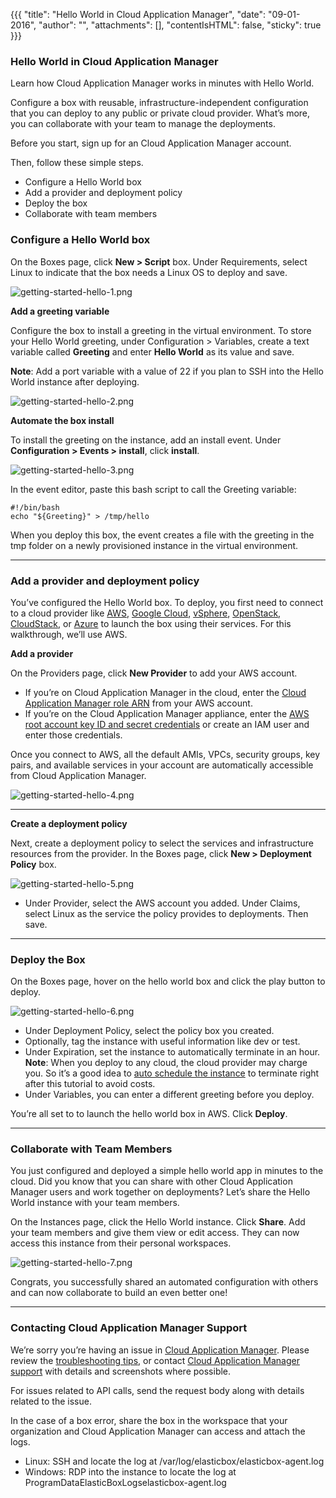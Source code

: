 {{{
"title": "Hello World in Cloud Application Manager",
"date": "09-01-2016",
"author": "",
"attachments": [],
"contentIsHTML": false,
"sticky": true
}}}

### Hello World in Cloud Application Manager

Learn how Cloud Application Manager works in minutes with Hello World.

Configure a box with reusable, infrastructure-independent configuration that you can deploy to any public or private cloud provider. What’s more, you can collaborate with your team to manage the deployments.

Before you start, sign up for an Cloud Application Manager account.

Then, follow these simple steps.

* Configure a Hello World box
* Add a provider and deployment policy
* Deploy the box
* Collaborate with team members

### Configure a Hello World box

On the Boxes page, click **New > Script** box. Under Requirements, select Linux to indicate that the box needs a Linux OS to deploy and save.

![getting-started-hello-1.png](../images/cloud-application-manager/getting-started-hello-1.png)

**Add a greeting variable**

Configure the box to install a greeting in the virtual environment. To store your Hello World greeting, under Configuration > Variables, create a text variable called **Greeting** and enter **Hello World** as its value and save.

**Note**: Add a port variable with a value of 22 if you plan to SSH into the Hello World instance after deploying.

![getting-started-hello-2.png](../images/cloud-application-manager/getting-started-hello-2.png)

**Automate the box install**

To install the greeting on the instance, add an install event. Under **Configuration > Events > install**, click **install**.

![getting-started-hello-3.png](../images/cloud-application-manager/getting-started-hello-3.png)

In the event editor, paste this bash script to call the Greeting variable:

```
#!/bin/bash
echo "${Greeting}" > /tmp/hello
```

When you deploy this box, the event creates a file with the greeting in the tmp folder on a newly provisioned instance in the virtual environment.

___

### Add a provider and deployment policy

You’ve configured the Hello World box. To deploy, you first need to connect to a cloud provider like [AWS](./using-your-aws-account.md), [Google Cloud](./using-google-cloud.md), [vSphere](./using-the-vmware-vcenter-private-datacenter.md), [OpenStack](./using-openstack-cloud.md), [CloudStack](./using-cloudstack.md), or [Azure](./using-azure.md) to launch the box using their services. For this walkthrough, we’ll use AWS.

**Add a provider**

On the Providers page, click **New Provider** to add your AWS account.

* If you’re on Cloud Application Manager in the cloud, enter the [Cloud Application Manager role ARN](./using-your-aws-account.md) from your AWS account.
* If you’re on the Cloud Application Manager appliance, enter the [AWS root account key ID and secret credentials](https://console.aws.amazon.com/iam/home?#security_credential) or create an IAM user and enter those credentials.

Once you connect to AWS, all the default AMIs, VPCs, security groups, key pairs, and available services in your account are automatically accessible from Cloud Application Manager.

![getting-started-hello-4.png](../images/cloud-application-manager/getting-started-hello-4.png)

___

**Create a deployment policy**

Next, create a deployment policy to select the services and infrastructure resources from the provider. In the Boxes page, click **New > Deployment Policy** box.

![getting-started-hello-5.png](../images/cloud-application-manager/getting-started-hello-5.png)

* Under Provider, select the AWS account you added.
Under Claims, select Linux as the service the policy provides to deployments. Then save.

___

### Deploy the Box

On the Boxes page, hover on the hello world box and click the play button to deploy.

![getting-started-hello-6.png](../images/cloud-application-manager/getting-started-hello-6.png)

* Under Deployment Policy, select the policy box you created.
* Optionally, tag the instance with useful information like dev or test.
* Under Expiration, set the instance to automatically terminate in an hour.
   **Note**: When you deploy to any cloud, the cloud provider may charge you. So it’s a good idea to [auto schedule the instance](./deploying-managing-instances.md) to terminate right after this tutorial to avoid costs.
* Under Variables, you can enter a different greeting before you deploy.

You’re all set to to launch the hello world box in AWS. Click **Deploy**.

___

### Collaborate with Team Members

You just configured and deployed a simple hello world app in minutes to the cloud. Did you know that you can share with other Cloud Application Manager users and work together on deployments? Let’s share the Hello World instance with your team members.

On the Instances page, click the Hello World instance. Click **Share**. Add your team members and give them view or edit access. They can now access this instance from their personal workspaces.

![getting-started-hello-7.png](../images/cloud-application-manager/getting-started-hello-7.png)

Congrats, you successfully shared an automated configuration with others and can now collaborate to build an even better one!

___

### Contacting Cloud Application Manager Support

We’re sorry you’re having an issue in [Cloud Application Manager](//www.ctl.io/cloud-application-manager/). Please review the [troubleshooting tips](./troubleshooting-tips.md), or contact [Cloud Application Manager support](mailto:support@elasticbox.com) with details and screenshots where possible.

For issues related to API calls, send the request body along with details related to the issue.

In the case of a box error, share the box in the workspace that your organization and Cloud Application Manager can access and attach the logs.
* Linux: SSH and locate the log at /var/log/elasticbox/elasticbox-agent.log
* Windows: RDP into the instance to locate the log at ProgramDataElasticBoxLogselasticbox-agent.log
